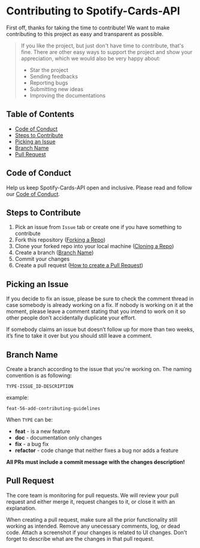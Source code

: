 # Contributing to Spotify-Cards-API

First off, thanks for taking the time to contribute! We want to make contributing to this project as easy and transparent as possible.

> If you like the project, but just don't have time to contribute, that's fine. There are other easy ways to support the project and show your appreciation, which we would also be very happy about:
>
> - Star the project
> - Sending feedbacks
> - Reporting bugs
> - Submitting new ideas
> - Improving the documentations

<!-- omit in toc -->

## Table of Contents

- [Code of Conduct](#code-of-conduct)
- [Steps to Contribute](#steps-to-contribute)
- [Picking an Issue](#picking-an-issue)
- [Branch Name](#branch-name)
- [Pull Request](#pull-request)

## Code of Conduct

Help us keep Spotify-Cards-API open and inclusive. Please read and follow our [Code of Conduct](/CODE_OF_CONDUCT.md).

## Steps to Contribute

1. Pick an issue from `Issue` tab or create one if you have something to contribute
1. Fork this repository ([Forking a Repo](https://help.github.com/en/github/getting-started-with-github/fork-a-repo))
1. Clone your forked repo into your local machine ([Cloning a Repo](https://help.github.com/en/desktop/contributing-to-projects/creating-an-issue-or-pull-request))
1. Create a branch ([Branch Name](#branch-name))
1. Commit your changes
1. Create a pull request ([How to create a Pull Request](https://opensource.com/article/19/7/create-pull-request-github))

## Picking an Issue

If you decide to fix an issue, please be sure to check the comment thread in case somebody is already working on a fix. If nobody is working on it at the moment, please leave a comment stating that you intend to work on it so other people don’t accidentally duplicate your effort.

If somebody claims an issue but doesn’t follow up for more than two weeks, it’s fine to take it over but you should still leave a comment.

## Branch Name

Create a branch according to the issue that you're working on. The naming convention is as following:

`TYPE-ISSUE_ID-DESCRIPTION`

example:

```
feat-56-add-contributing-guidelines
```

When `TYPE` can be:

- **feat** - is a new feature
- **doc** - documentation only changes
- **fix** - a bug fix
- **refactor** - code change that neither fixes a bug nor adds a feature

**All PRs must include a commit message with the changes description!**

## Pull Request

The core team is monitoring for pull requests. We will review your pull request and either merge it, request changes to it, or close it with an explanation.

When creating a pull request, make sure all the prior functionality still working as intended. Remove any unecessary comments, log, or dead code. Attach a screenshot if your changes is related to UI changes. Don't forget to describe what are the changes in that pull request.
